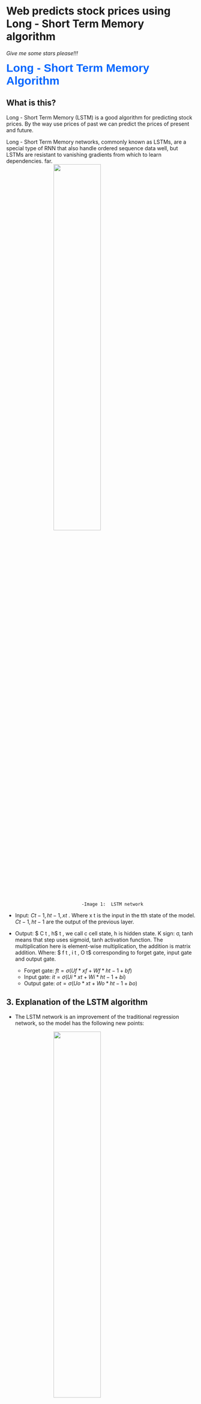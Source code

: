 # Web predicts stock prices using Long - Short Term Memory algorithm

*Give me some stars please!!!*

<div class="title">Long - Short Term Memory Algorithm</div>

## What is this?
Long - Short Term Memory (LSTM) is a good algorithm for predicting stock prices. By the way use prices of past we can predict the prices of present and future.



Long - Short Term Memory networks, commonly known as LSTMs, are a special type of RNN that also handle ordered sequence data well, but LSTMs are resistant to vanishing gradients from which to learn dependencies. far.
<image src = "source/a.png" class = "smallimg"></image>

								-Image 1:  LSTM network 


-	Input: $C t-1 , h t-1 , x t$ . Where x t is the input in the tth state of the model. $C t-1 , h t-1$ are the output of the previous layer.

-	Output: $ C t , h$ t , we call c cell state, h is hidden state. K sign: σ, tanh means that step uses sigmoid, tanh activation function. The multiplication here is element-wise multiplication, the addition is matrix addition. Where: $ f t , i t , O t$ corresponding to forget gate, input gate and output gate.
	-	Forget gate: $f t = σ(U f * x f + W f * h t -1 + b f )$
	-	Input gate: $i t = σ(U i * x t +W i * h t-1 + b i )$
	-	Output gate: $o t = σ (U o * x t + W o * h t-1 + b o )$

## 3. Explanation of the LSTM algorithm

- The LSTM network is an improvement of the traditional regression network, so the model has the following new points:

<image src = "source/c.png" class = "smallimg"></image>

								- Image 2:Cell state 

Cell state is the horizontal line that runs through the top of the diagram, like a carousel , the memory of an LSTM network . It runs through the entire chain, with only a small linear number of interactions LSTMs are capable of removing or adding information to the cell state, which is carefully regulated by structures called gates.
Portals are an optional way to pass information. They use sigmoid and tanh activation functions. An LSTM has three ports, for protection and control of cell state.

a.	Forget gate:
<image src = "source/c2.png" class = "smallimg"></image>

								- Image 3: Forget gate

-	Forget gate : t does not pass through the sigmod layer to make informed decisions about whether to enter the cell state. h value t-1 and x t passing through the sigmod class yields a value between 0 and 1 for each cell state.

-	The sigmoid class outputs numbers from 0 to 1, describing the throughput of each component. A value of 0 means "nothing through", while a value of one means "let everything pass!"

<image src = "source/c3.png" class = "smallimg"></image>

b.	Input gate: 

<image src = "source/c4.png" class = "smallimg"></image>
	
								- Image 4: Input gate

-	Input gate : q determines the new information to be stored in the cell state. Consists of two parts: The sigmod class that decides which values are updated and a tanh class that holds new values that can be added to the cell state .
<image src = "source/c5.png" class = "smallimg"></image>

 
-	Finally combine the above two to create a new value to update the cell state.
<image src = "source/c6.png" class = "smallimg"></image>

 
-	Next we update the old cell state C t-1 with C t . Multiply f t forget information to forget and add new values
<image src = "source/c7.png" class = "smallimg"></image>
 
c.	Output gate: 

<image src = "source/c8.png" class = "smallimg"></image>
 
							- Image 5: Output gate

-	Output gate: q decides what information will be approved. First, we run a sigmoid class, which determines what part of the cell state we should output. Then we set the cell state via tanh function (push the value to range from -1 to 1).

<image src = "source/c9.png" class = "smallimg"></image>
 

-	Finally multiply by the output of the sigmoid gate to get the necessary information.
<image src = "source/c10.png" class = "smallimg"></image>
							

<div class="title">Application to stock prediction problem </div>

## 1.	Get data

-	Data is downloaded from yahoo finance
-	From the downloaded dataset we extract the data field that we will use to train
-	After getting the required data, we divide the data into 2 datasets: Data_train and Data_test
	+	Data_train will be used by us in training to create Model
	+	Data_test will be used in evaluating Model

<image src = "source/i.png" class = "smallimg"></image>

								- Image 1: Data
- The dataset is taken from the finance.yahoo.com package . The information about the stock exchange from March 8, 2010 to October 31, 2021 includes 2795 lines and 7 columns. Data fields:
<image src = "source/ii.png" class = "smallimg"></image>
							
								- Image 2: Data Netflix stock 
## 2.	Data processing

-	Here, we use the MinMaxScaler function of scikit learn library and scale the data set to numbers in the range (0, 1) to put into the neural network.
## 3. Building LSTM neuron model

- As a first step, we need to instantiate the Sequential class. Sequential is a model where layers are stacked linearly
The model class of the problem includes the LSTM, Dropout, and Dense classes .
Above we add 3 consecutive LSTM layers, and every 1 layer is 1 dropout 0.3 . Finally, we pass a Dense layer with 1-dimensional output.
 
<image src = "source/i1.png" class = "smallimg"></image>
	
							- Image 3: LSTM neural network 
## 4. Experimental results:

- Accuracy of the model on stock Facebook account:

<image src = "source/i4.png" class = "smallimg"></image>
				
	- Image 4: The chart shows the predicted and actual Facebook shares in the 	period of 2020 - 2021

+	MSE = 47.55213519067378
+	MAE = 5.282921711782391
+	Max = 23.76751708984375
+	M in = 0.061798095703125

The value of Facebook votes tends to increase, from the chart above we can see that the prediction line matches the actual line, the average sum of squares is about 47.55 , the average price difference is low at dollar 5.28 , the price difference is high. approx. 23.7 7 dollar, lowest 0.06 dollar
=> Good predictive model.

<div class="title">The way use website </div>

__1. User interface__


<image src = "source/1.png" class = "center"></image>

								Image 1: User interface
<br/>
<br/>

__2. Select: __Stocks__, __Field stocks__.__

- To predict price stock you need to input the name of stock and the number of days you want to predict

<image src = "source/2.png" class = "smallimg"></image>

						Image 2: Select stocks and field stocks

__3. Choose day to predict: DayBegin, DayEnd__

<image src = "source/4.png" atl="chosse stock and Field" class = "smallimg"></image>
			
							Image 3: Select stocks and field stocks


__4. Predict stock price__
-	Output: Stock price

<image src = "source/5.png" class = "smallimg"></image>
								
							Image 4: Predict stock price

<div class ="title">How to install project</div>

<h2>Library required</h2>

- [Numpy](https://www.numpy.org/) =  1.21.5
- [Pandas](https://pandas.pydata.org/) = 1.3.5
- [Matplotlib](https://matplotlib.org/) = 3.3.4
- [Streamlit](https://streamlit.io/) = 1.0.0
- [tensorflow](https://www.tensorflow.org/) = 2.7.0
- skikit-learn  = 1.0 
- Yfinance = 0.1.64
 
<h2> Run tutorial </h2>
<image src="source/6.png" class = "center"> </image>
			
							- run web in terminal

<div class="title">Conclusion and comments </div>

- After running the experiment for each stock code, the model gives results with different accuracy. Details for stock code Amazon, Google , T esla : actual price and predicted price are different. Many prediction models are not good, affecting the quality of the transaction, but can predict the up or down trend of stocks. promissory note. As for the code Facebook and Apple , the predicted price is quite similar to the actual price . 

- However, in reality, the stock market depends not only on numbers but also on political factors, domestic and global economic contexts, unexpected shocks (Covid-19 and natural disasters). disaster, crop failure,...), the company's financial performance, etc.

- In addition, the prediction accuracy is still lacking because the LSTM network still has many disadvantages such as: Information must be processed sequentially, only learning information from previous states, cannot learn information. distant due to vanishing gradient.

- Ways to improve and develop direction : add data, add features ( Quarterly profit , Income from service activities, Other operating expenses, General and administrative expenses, ...). Research using algorithms to overcome the disadvantages of LSTM networks .

<div class="title">References </div>


	1.https://en.wikipedia.org/wiki/Average_Average_Number_Available
	Accessed December 20, 2021 Wikipedia
	2. https://ndquy.github.io/posts/cac-phuong-phap-scaling/
	accessed on December 28, 2021 ndquy blog
	3. https://medium.com/analytics-vidhya/long-short-term-memory-networks-23119598b66b
	accessed on December 28, 2021 Author Vinithavn – medium.com
	4. https://medium.com/@asmello/introduction-to-model-evaluation-part-1-regression-and-classification-metrics-e75179d01db
	accessed on December 28, 2021 Author André Mello – medium.com
	5. https://nttuan8.com/bai-14-long-short-term-memory-lstm/
	accessed on 1/12/2021 Author Nguyen Thanh Tuan
	6. https://nttuan8.com/bai-13-recurrent-neural-network/	
	accessed on 1/12/2021 Author Nguyen Thanh Tuan
	7. https://www.kaggle.com/towarddatascience/sample-code?fbclid=IwAR3St8P2IhS6r18Oso18_PYLObLjH03lIUYoFusasFMR0tOKHM4_i0xv2As
	accessed 12/27/2021 – Kaggle
	8. https://viblo.asia/p/optimizer-hieu-sau-ve-cac-thuat-toan-toi-uu-gdsgdadam-Qbq5QQ9E5D8
	accessed on December 27, 2021 – Author Tran Trung Truc
	9. https://streamlit.io
	accessed 12/15/2021 – Streamlit
	10. https://blog.mlreview.com/understanding-lstm-and-its-diagrams-37e2f46f1714
	accessed 12/15/2021 – Author Shi Yan
	11. https://stanford.edu/~shervine/l/en/teaching/cs-230/cheatsheet-recurrent-neural-networks
	accessed 12/15/2021 - Author Shervine Amidi
	12. https://medium.datadriveninvestor.com/how-do-lstm-networks-solve-the-problem-of-vanishing-gradients-a6784971a577
	accessed 12/15/2021 - Author Nir Arbel
	13. https://dominhhai.github.io/vi/2018/04/nn-bp
	accessed 11/28/2021- Hai's Blog


# License
Any questions? Feel free to contact me at: vothuongtruongnhon2002@gmail.com

<style>
	/* center */
	.center {
		display: block;
		margin-left: auto;
		margin-right: auto;
		width: 500px;
		height: 250px;
	}
	.title{
		color: #0066ff;
		font-size: 30px;
		font-weight: bold;
		font-family: "Helvetica"
	}
	.smallimg{
		display: block;
		margin-left: auto;
		margin-right: auto;
		width: 50%;
		height: 50%;
	}
</style>